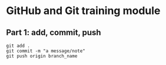 # GitHub and Git training module

## Part 1: add, commit, push

```
git add .
git commit -m "a message/note"
git push origin branch_name
```